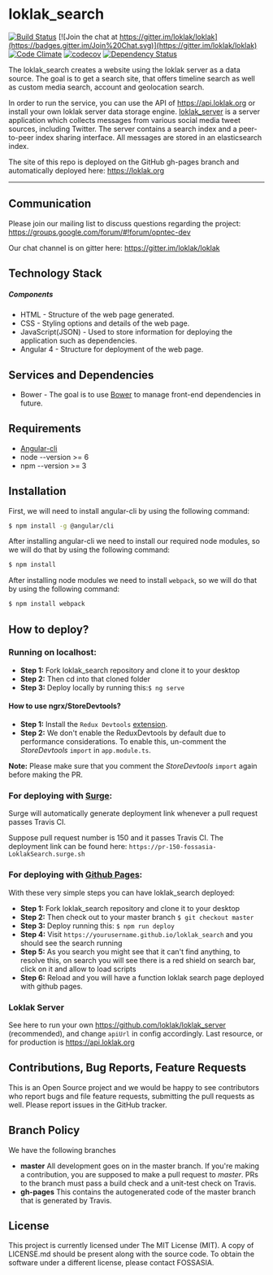 # loklak_search

[![Build Status](https://travis-ci.org/fossasia/loklak_search.svg?branch=master)](https://travis-ci.org/fossasia/loklak_search)
[![Join the chat at https://gitter.im/loklak/loklak](https://badges.gitter.im/Join%20Chat.svg)](https://gitter.im/loklak/loklak)
[![Code Climate](https://codeclimate.com/github/fossasia/loklak_search/badges/gpa.svg)](https://codeclimate.com/github/fossasia/loklak_search)
[![codecov](https://codecov.io/gh/fossasia/loklak_search/branch/master/graph/badge.svg)](https://codecov.io/gh/fossasia/loklak_search)
[![Dependency Status](https://gemnasium.com/badges/github.com/fossasia/loklak_search.svg)](https://gemnasium.com/github.com/fossasia/loklak_search)

The loklak_search creates a website using the loklak server as a data source. The goal is to get a search site, that offers timeline search as well as custom media search, account and geolocation search.

In order to run the service, you can use the API of https://api.loklak.org or install your own loklak server data storage engine. [loklak_server](https://github.com/loklak/loklak_server) is a server application which collects messages from various social media tweet sources, including Twitter. The server contains a search index and a peer-to-peer index sharing interface. All messages are stored in an elasticsearch index.

The site of this repo is deployed on the GitHub gh-pages branch and automatically deployed here: https://loklak.org

---

## Communication

Please join our mailing list to discuss questions regarding the project: https://groups.google.com/forum/#!forum/opntec-dev

Our chat channel is on gitter here: https://gitter.im/loklak/loklak

## Technology Stack
##### Components
* HTML - Structure of the web page generated.
* CSS - Styling options and details of the web page.
* JavaScript(JSON) - Used to store information for deploying the application such as dependencies.
* Angular 4 - Structure for deployment of the web page.

## Services and Dependencies
* Bower - The goal is to use [Bower](https://bower.io) to manage front-end dependencies in future.

## Requirements
* [Angular-cli](https://github.com/angular/angular-cli#installation)
* node --version >= 6
* npm --version >= 3

## Installation
First, we will need to install angular-cli by using the following command:
```sh
$ npm install -g @angular/cli
```
After installing angular-cli we need to install our required node modules, so we will do that by using the following command:
```sh
$ npm install
```
After installing node modules we need to install `webpack`, so we will do that by using the following command:
```sh
$ npm install webpack
```

## How to deploy?
### Running on localhost:
* **Step 1:** Fork loklak_search repository and clone it to your desktop
* **Step 2:** Then cd into that cloned folder
* **Step 3:** Deploy locally by running this:```$ ng serve```

#### How to use ngrx/StoreDevtools?
* **Step 1:** Install the `Redux Devtools` [extension](https://chrome.google.com/webstore/detail/redux-devtools/lmhkpmbekcpmknklioeibfkpmmfibljd?hl=en-US).
* **Step 2:** We don't enable the ReduxDevtools by default due to performance considerations. To enable this, un-comment the *StoreDevtools* `import` in `app.module.ts`.

**Note:** Please make sure that you comment the *StoreDevtools* `import` again before making the PR.

### For deploying with [Surge](https://surge.sh/):

Surge will automatically generate deployment link whenever a pull request passes Travis CI. 

Suppose pull request number is 150 and it passes Travis CI. The deployment link can be found here: `https://pr-150-fossasia-LoklakSearch.surge.sh`

### For deploying with [Github Pages](https://pages.github.com/):
With these very simple steps you can have loklak_search deployed:
* **Step 1:** Fork loklak_search repository and clone it to your desktop
* **Step 2:** Then check out to your master branch `$ git checkout master`
* **Step 3:** Deploy running this: ```$ npm run deploy```
* **Step 4:** Visit `https://yourusername.github.io/loklak_search` and you should see the search running
* **Step 5:** As you search you might see that it can't find anything, to resolve this, on search you will see there is a red shield on search bar, click on it and allow to load scripts
* **Step 6:** Reload and you will have a function loklak search page deployed with github pages.

### Loklak Server
See here to run your own https://github.com/loklak/loklak_server (recommended), and change `apiUrl` in config accordingly. Last resource, or for production is https://api.loklak.org

## Contributions, Bug Reports, Feature Requests

This is an Open Source project and we would be happy to see contributors who report bugs and file feature requests, submitting the pull requests as well. Please report issues in the GitHub tracker.

## Branch Policy

We have the following branches
 * **master**
	 All development goes on in the master branch. If you're making a contribution,
	 you are supposed to make a pull request to _master_.
	 PRs to the branch must pass a build check and a unit-test check on Travis.
 * **gh-pages**
   This contains the autogenerated code of the master branch that is generated by Travis.

## License

This project is currently licensed under The MIT License (MIT). A copy of LICENSE.md should be present along with the source code. To obtain the software under a different license, please contact FOSSASIA.
